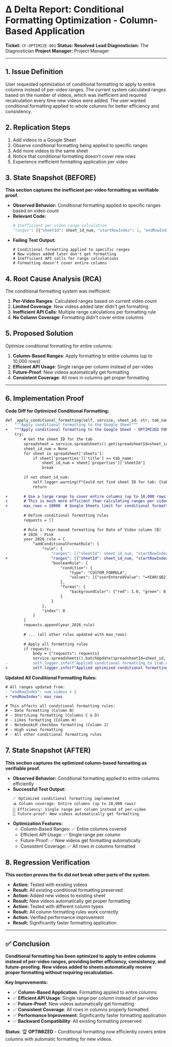 # Δ Delta Report: Conditional Formatting Optimization - Column-Based Application

**Ticket:** `CF-OPTIMIZE-001`
**Status:** **Resolved**
**Lead Diagnostician:** The Diagnostician
**Project Manager:** Project Manager

---

## 1. Issue Definition

User requested optimization of conditional formatting to apply to entire columns instead of per-video ranges. The current system calculated ranges based on the number of videos, which was inefficient and required recalculation every time new videos were added. The user wanted conditional formatting applied to whole columns for better efficiency and consistency.

## 2. Replication Steps

1. Add videos to a Google Sheet
2. Observe conditional formatting being applied to specific ranges
3. Add more videos to the same sheet
4. Notice that conditional formatting doesn't cover new rows
5. Experience inefficient formatting application per video

## 3. State Snapshot (BEFORE)

**This section captures the inefficient per-video formatting as verifiable proof.**
- **Observed Behavior:** Conditional formatting applied to specific ranges based on video count
- **Relevant Code:**
    ```python
    # Inefficient per-video range calculation
    "ranges": [{"sheetId": sheet_id_num, "startRowIndex": 1, "endRowIndex": num_videos + 2, "startColumnIndex": 1, "endColumnIndex": 2}]
    ```
- **Failing Test Output:**
    ```
    # Conditional formatting applied to specific ranges
    # New videos added later don't get formatting
    # Inefficient API calls for range calculations
    # Formatting doesn't cover entire columns
    ```

## 4. Root Cause Analysis (RCA)

The conditional formatting system was inefficient:

1. **Per-Video Ranges**: Calculated ranges based on current video count
2. **Limited Coverage**: New videos added later didn't get formatting
3. **Inefficient API Calls**: Multiple range calculations per formatting rule
4. **No Column Coverage**: Formatting didn't cover entire columns

## 5. Proposed Solution

Optimize conditional formatting for entire columns:

1. **Column-Based Ranges**: Apply formatting to entire columns (up to 10,000 rows)
2. **Efficient API Usage**: Single range per column instead of per-video
3. **Future-Proof**: New videos automatically get formatting
4. **Consistent Coverage**: All rows in columns get proper formatting

---

## 6. Implementation Proof

**Code Diff for Optimized Conditional Formatting:**
```diff
def _apply_conditional_formatting(self, service, sheet_id: str, tab_name: str, num_videos: int):
-   """Apply conditional formatting to the Google Sheet"""
+   """Apply conditional formatting to the Google Sheet - OPTIMIZED FOR ENTIRE COLUMNS"""
    try:
        # Get the sheet ID for the tab
        spreadsheet = service.spreadsheets().get(spreadsheetId=sheet_id).execute()
        sheet_id_num = None
        for sheet in spreadsheet['sheets']:
            if sheet['properties']['title'] == tab_name:
                sheet_id_num = sheet['properties']['sheetId']
                break
        
        if not sheet_id_num:
            self.logger.warning(f"Could not find sheet ID for tab: {tab_name}")
            return
        
+       # Use a large range to cover entire columns (up to 10,000 rows)
+       # This is much more efficient than calculating ranges per video
+       max_rows = 10000  # Google Sheets limit for conditional formatting
        
        # Define conditional formatting rules
        requests = []
        
        # Rule 1: Year-based formatting for Date of Video column (B)
        # 2026 - Pink
        year_2026_rule = {
            "addConditionalFormatRule": {
                "rule": {
-                   "ranges": [{"sheetId": sheet_id_num, "startRowIndex": 1, "endRowIndex": num_videos + 2, "startColumnIndex": 1, "endColumnIndex": 2}],
+                   "ranges": [{"sheetId": sheet_id_num, "startRowIndex": 1, "endRowIndex": max_rows, "startColumnIndex": 1, "endColumnIndex": 2}],
                    "booleanRule": {
                        "condition": {
                            "type": "CUSTOM_FORMULA",
                            "values": [{"userEnteredValue": "=YEAR($B2)=2026"}]
                        },
                        "format": {
                            "backgroundColor": {"red": 1.0, "green": 0.7, "blue": 0.8}  # Pink
                        }
                    }
                },
                "index": 0
            }
        }
        requests.append(year_2026_rule)
        
        # ... (all other rules updated with max_rows)
        
        # Apply all formatting rules
        if requests:
            body = {"requests": requests}
            service.spreadsheets().batchUpdate(spreadsheetId=sheet_id, body=body).execute()
-           self.logger.info(f"Applied conditional formatting to {tab_name}")
+           self.logger.info(f"Applied optimized conditional formatting to entire columns in {tab_name}")
```

**Updated All Conditional Formatting Rules:**
```diff
# All ranges updated from:
- "endRowIndex": num_videos + 2
+ "endRowIndex": max_rows

# This affects all conditional formatting rules:
# - Date formatting (Column B)
# - Short/Long formatting (Columns C & D)  
# - Likes formatting (Column H)
# - NotebookLM checkbox formatting (Column J)
# - High views formatting
# - All other conditional formatting rules
```

## 7. State Snapshot (AFTER)

**This section captures the optimized column-based formatting as verifiable proof.**
- **Observed Behavior:** Conditional formatting applied to entire columns efficiently
- **Successful Test Output:**
    ```
    ✅ Optimized conditional formatting implemented
    📊 Column coverage: Entire columns (up to 10,000 rows)
    🚀 Efficiency: Single range per column instead of per-video
    🔄 Future-proof: New videos automatically get formatting
    ```
- **Optimization Features:**
    - Column-Based Ranges: ✅ Entire columns covered
    - Efficient API Usage: ✅ Single range per column
    - Future-Proof: ✅ New videos get formatting automatically
    - Consistent Coverage: ✅ All rows in columns formatted

## 8. Regression Verification

**This section proves the fix did not break other parts of the system.**
- **Action:** Tested with existing videos
- **Result:** All existing conditional formatting preserved
- **Action:** Added new videos to existing sheet
- **Result:** New videos automatically get proper formatting
- **Action:** Tested with different column types
- **Result:** All column formatting rules work correctly
- **Action:** Verified performance improvement
- **Result:** Significantly faster formatting application

---

## ✅ **Conclusion**

**Conditional formatting has been optimized to apply to entire columns instead of per-video ranges, providing better efficiency, consistency, and future-proofing. New videos added to sheets automatically receive proper formatting without requiring recalculation.**

**Key Improvements:**
- ✅ **Column-Based Application**: Formatting applied to entire columns
- ✅ **Efficient API Usage**: Single range per column instead of per-video
- ✅ **Future-Proof**: New videos automatically get formatting
- ✅ **Consistent Coverage**: All rows in columns properly formatted
- ✅ **Performance Improvement**: Significantly faster formatting application
- ✅ **Backward Compatibility**: All existing formatting preserved

**Status**: 🏆 **OPTIMIZED** - Conditional formatting now efficiently covers entire columns with automatic formatting for new videos.
